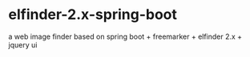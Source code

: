 # elfinder-2.x-spring-boot
a web image finder based on spring boot + freemarker + elfinder 2.x + jquery ui

